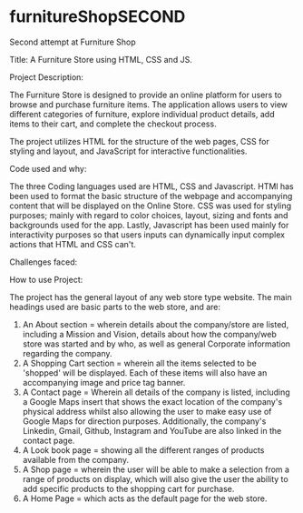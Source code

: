 # furnitureShopSECOND
Second attempt at Furniture Shop 

Title: A Furniture Store using HTML, CSS and JS. 

Project Description:

The Furniture Store is designed to provide an online platform for users to browse and purchase furniture items. The application allows users to view different categories of furniture, explore individual product details, add items to their cart, and complete the checkout process.

The project utilizes HTML for the structure of the web pages, CSS for styling and layout, and JavaScript for interactive functionalities.

Code used and why:

The three Coding languages used are HTML, CSS and Javascript. HTMl has been used to format the basic structure of the webpage and accompanying content that will be displayed on the Online Store. CSS was used for styling purposes; mainly with regard to color choices, layout, sizing and fonts and backgrounds used for the app. Lastly, Javascript has been used mainly for interactivity purposes so that users inputs can dynamically input complex actions that HTML and CSS can't.

Challenges faced:


How to use Project:

The project has the general layout of any web store type website. The main headings used are basic parts to the web store, and are: 
1. An About section = wherein details about the company/store are listed, including a Mission and Vision, details about how the company/web store was started and by who, as well as general Corporate information regarding the company.
2. A Shopping Cart section = wherein all the items selected to be 'shopped' will be displayed. Each of these items will also have an accompanying image and price tag banner.
3. A Contact page = Wherein all details of the company is listed, including a Google Maps insert that shows the exact location of the company's physical address whilst also allowing the user to make easy use of Google Maps for direction purposes. Additionally, the company's Linkedin, Gmail, Github, Instagram and YouTube are also linked in the contact page. 
4. A Look book page = showing all the different ranges of products available from the company.
5. A Shop page = wherein the user will be able to make a selection from a range of products on display, which will also give the user the ability to add specific products to the shopping cart for purchase.
6. A Home Page = which acts as the default page for the web store. 
















